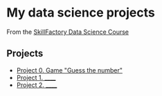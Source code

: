 # My data science projects
From the [SkillFactory Data Science Course](https://skillfactory.ru/data-scientist)

## Projects

* [Project 0. Game "Guess the number"](https://github.com/torchikov/sf_ds/prject_0)
* [Project 1. ____]()
* [Project 2. ____]()